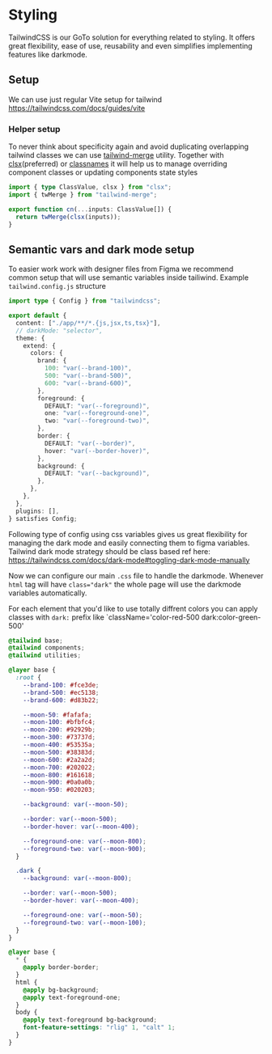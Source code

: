 # Styling

TailwindCSS is our GoTo solution for everything related to styling. It offers great flexibility, ease of use, reusability and even simplifies implementing features like darkmode.

## Setup

We can use just regular Vite setup for tailwind https://tailwindcss.com/docs/guides/vite

### Helper setup

To never think about specificity again and avoid duplicating overlapping tailwind classes we can use [tailwind-merge](https://www.npmjs.com/package/tailwind-merge) utility. Together with [clsx](https://www.npmjs.com/package/clsx)(preferred) or [classnames](https://www.npmjs.com/package/classnames) it will help us to manage overriding component classes or updating components state styles

```ts
import { type ClassValue, clsx } from "clsx";
import { twMerge } from "tailwind-merge";

export function cn(...inputs: ClassValue[]) {
  return twMerge(clsx(inputs));
}
```

## Semantic vars and dark mode setup

To easier work work with designer files from Figma we recommend common setup that will use semantic variables inside tailiwind. Example `tailwind.config.js` structure

```ts
import type { Config } from "tailwindcss";

export default {
  content: ["./app/**/*.{js,jsx,ts,tsx}"],
  // darkMode: "selector",
  theme: {
    extend: {
      colors: {
        brand: {
          100: "var(--brand-100)",
          500: "var(--brand-500)",
          600: "var(--brand-600)",
        },
        foreground: {
          DEFAULT: "var(--foreground)",
          one: "var(--foreground-one)",
          two: "var(--foreground-two)",
        },
        border: {
          DEFAULT: "var(--border)",
          hover: "var(--border-hover)",
        },
        background: {
          DEFAULT: "var(--background)",
        },
      },
    },
  },
  plugins: [],
} satisfies Config;
```

Following type of config using css variables gives us great flexibility for managing the dark mode and easily connecting them to figma variables. Tailwind dark mode strategy should be class based ref here: https://tailwindcss.com/docs/dark-mode#toggling-dark-mode-manually

Now we can configure our main `.css` file to handle the darkmode. Whenever `html` tag will have `class="dark"` the whole page will use the darkmode variables automatically.

For each element that you'd like to use totally diffrent colors you can apply classes with `dark:` prefix like `className='color-red-500 dark:color-green-500'

```css
@tailwind base;
@tailwind components;
@tailwind utilities;

@layer base {
  :root {
    --brand-100: #fce3de;
    --brand-500: #ec5138;
    --brand-600: #d83b22;

    --moon-50: #fafafa;
    --moon-100: #bfbfc4;
    --moon-200: #92929b;
    --moon-300: #73737d;
    --moon-400: #53535a;
    --moon-500: #38383d;
    --moon-600: #2a2a2d;
    --moon-700: #202022;
    --moon-800: #161618;
    --moon-900: #0a0a0b;
    --moon-950: #020203;

    --background: var(--moon-50);

    --border: var(--moon-500);
    --border-hover: var(--moon-400);

    --foreground-one: var(--moon-800);
    --foreground-two: var(--moon-900);
  }

  .dark {
    --background: var(--moon-800);

    --border: var(--moon-500);
    --border-hover: var(--moon-400);

    --foreground-one: var(--moon-50);
    --foreground-two: var(--moon-100);
  }
}

@layer base {
  * {
    @apply border-border;
  }
  html {
    @apply bg-background;
    @apply text-foreground-one;
  }
  body {
    @apply text-foreground bg-background;
    font-feature-settings: "rlig" 1, "calt" 1;
  }
}
```
